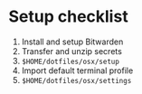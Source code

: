 # Setup checklist

1. Install and setup Bitwarden
1. Transfer and unzip secrets
1. `$HOME/dotfiles/osx/setup`
1. Import default terminal profile
1. `$HOME/dotfiles/osx/settings`
